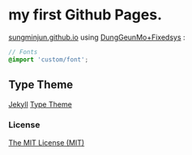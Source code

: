 # my first Github Pages.

[sungminjun.github.io](https://sungminjun.github.io)
using [DungGeunMo+Fixedsys](https://cactus.tistory.com/193?category=420653)
:

```scss
// Fonts
@import 'custom/font';
```


## Type Theme

[Jekyll](https://jekyllrb.com)
[Type Theme](https://github.com/rohanchandra/type-theme)

### License
[The MIT License (MIT)](https://github.com/rohanchandra/type-theme/blob/master/LICENSE)

